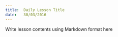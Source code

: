 ```yaml
---
title:  Daily Lesson Title
date:   30/03/2016
---
```


Write lesson contents using Markdown format here
